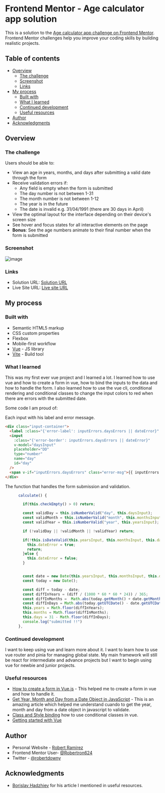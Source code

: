 # Frontend Mentor - Age calculator app solution

This is a solution to the [Age calculator app challenge on Frontend Mentor](https://www.frontendmentor.io/challenges/age-calculator-app-dF9DFFpj-Q). Frontend Mentor challenges help you improve your coding skills by building realistic projects.

## Table of contents

- [Overview](#overview)
  - [The challenge](#the-challenge)
  - [Screenshot](#screenshot)
  - [Links](#links)
- [My process](#my-process)
  - [Built with](#built-with)
  - [What I learned](#what-i-learned)
  - [Continued development](#continued-development)
  - [Useful resources](#useful-resources)
- [Author](#author)
- [Acknowledgments](#acknowledgments)

## Overview

### The challenge

Users should be able to:

- View an age in years, months, and days after submitting a valid date through the form
- Receive validation errors if:
  - Any field is empty when the form is submitted
  - The day number is not between 1-31
  - The month number is not between 1-12
  - The year is in the future
  - The date is invalid e.g. 31/04/1991 (there are 30 days in April)
- View the optimal layout for the interface depending on their device's screen size
- See hover and focus states for all interactive elements on the page
- **Bonus**: See the age numbers animate to their final number when the form is submitted

### Screenshot

![image](https://user-images.githubusercontent.com/72587880/229925455-534d468a-1702-452f-b495-a989d1b4d7c5.png)

### Links

- Solution URL: [Solution URL](https://github.com/Robertron624/age-calculator-app)
- Live Site URL: [Live site URL](https://magnificent-frangollo-5906ad.netlify.app/)

## My process

### Built with

- Semantic HTML5 markup
- CSS custom properties
- Flexbox
- Mobile-first workflow
- [Vue](https://vuejs.org/) - JS library
- [Vite](https://vitejs.dev/) - Build tool

### What I learned

This was my first ever vue project and I learned a lot. I learned how to use vue and how to create a form in vue, how to bind the inputs
to the data and how to handle the form. I also learned how to use the vue cli, conditional rendering and conditional classes to change
the input colors to red when there are errors with the submitted date.

Some code I am proud of:

Each input with his label and error message.
```html
<div class="input-container">
  <label :class="{'error-label': inputErrors.daysErrors || dateError}" for="day">Day</label>
  <input
    :class="{'error-border': inputErrors.daysErrors || dateError}"
    v-model="daysInput"
    placeholder="DD"
    type="number"
    name="day"
    id="day"
  />
  <span v-if="inputErrors.daysErrors" class="error-msg">{{ inputErrors.daysErrors }}</span>
</div>
```

The function that handles the form submission and validation.
```js
      calculate() {

        if(this.checkEmpty() > 0) return;

        const validDay = this.isNumberValid("day", this.daysInput);
        const validMonth = this.isNumberValid("month", this.monthsInput);
        const validYear = this.isNumberValid("year", this.yearsInput);

        if (!validDay || !validMonth || !validYear) return;

        if(!this.isDateValid(this.yearsInput, this.monthsInput, this.daysInput)) {
          this.dateError = true;
          return;
        }else {
          this.dateError = false;
        }


        const date = new Date(this.yearsInput, this.monthsInput, this.daysInput);
        const today = new Date();

        const diff = today - date;
        const diffInYears = (diff / (1000 * 60 * 60 * 24)) / 365;
        const diffInMonths =  Math.abs(today.getMonth() + date.getMonth());
        const diffInDays = Math.abs(today.getUTCDate() - date.getUTCDate());
        this.years = Math.floor(diffInYears);
        this.months = Math.floor(diffInMonths);
        this.days = 31 - Math.floor(diffInDays);
        console.log("submitted !!")
      },
```

### Continued development

I want to keep using vue and learn more about it. I want to learn how to use vue router and pinia for managing global state. My main
framework will still be react for intermediate and advance projects but I want to begin using vue for newbie and junior projects.

### Useful resources

- [How to create a form in Vue.js](https://www.educative.io/answers/how-to-create-a-form-in-vuejs) - This helped me to create a form in vue and how to handle it.
- [Get Year, Month and Day from a Date Object in JavaScript](https://bobbyhadz.com/blog/javascript-get-year-month-day-from-date) - This is an amazing article which helped me understand cuando to get the year, month and day from a date object in javascript to validate.
- [Class and Style binding](https://vuejs.org/guide/essentials/class-and-style.html) how to use conditional classes in vue.
- [Getting started with Vue](https://vuejs.org/guide/introduction.html)

## Author

- Personal Website - [Robert Ramirez](https://robert-ramirez.netlify.app)
- Frontend Mentor User- [@Robertron624](https://www.frontendmentor.io/profile/Robertron624)
- Twitter - [@robertdowny](https://www.twitter.com/robertdowny)

## Acknowledgments

- [Borislav Hadzhiev](https://bobbyhadz.com/) for his article I mentioned in useful resources.
